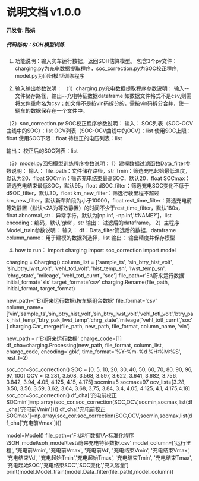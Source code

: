 # 说明文档 v1.0.0

#### 开发者: 陈娟

##### 代码结构：SOH模型训练

### 

1. 功能说明：输入实车运行数据，返回SOH估算模型。
包含3个py文件：charging.py为充电数据提取程序，soc_correction.py为SOC校正程序, model.py为回归模型训练程序


2. 输入输出参数说明：
（1）charging.py充电数据提取程序参数说明：
输入--文件储存路径，输出--充电特征数据dataframe
如数据文件格式不是csv,则需将文件重命名为csv；如文件不是按vin码拆分的，需按vin码拆分合并，使一辆车的数据保存在一个文件中。

（2）soc_correction.py SOC校正程序参数说明：
输入：
SOC列表（SOC-OCV曲线中的SOC）：list
OCV列表（SOC-OCV曲线中的OCV）：list
使用SOC上限：float
使用SOC下限：float
待校正的电压列表：list

输出：
校正后的SOC列表：list

（3）model.py回归模型训练程序参数说明；
1）建模数据过滤函数Data_filter参数说明：
输入：
file_path：文件储存路径，str
Tmin：筛选充电起始最低温度，默认为20，float
SOCmin：筛选充电结束最高SOC，默认20，float
SOCmax：筛选充电结束最低SOC，默认95，float
dSOC_filter：筛选充电SOC变化不低于dSOC_filter，默认30，float
km_new_filter：筛选行驶里程不超过km_new_filter，默认新车阶段为小于10000，float
rest_time_filter：筛选充电前等效静置（默认<2A为等效静置）的时间不少于rest_time_filter，默认180s，float
abnormal_str：异常字符，默认为[np.inf, -np.inf,'#NAME?']，list
encoding：编码，默认'gbk'，str
输出：
过滤后的dataframe。
2）主程序Model_train参数说明：
输入：
df：Data_filter筛选后的数据，dataframe
column_name：用于建模的数据列选择，list
输出：
输出精度并保存模型


4. how to run：
import charging
import soc_correction
import model

charging = Charging()
column_list = ['sample_ts', 'sin_btry_hist_volt', 'sin_btry_lwst_volt', 'vehl_totl_volt', 'hist_temp_sn',
               'lwst_temp_sn', 'chrg_state', 'mileage', 'vehl_totl_curnt', 'soc']
file_path=r'E:\蔚来运行数据'
initial_format='xls'
target_format='csv'
charging.Rename(file_path, initial_format, target_format)

new_path=r'E:\蔚来运行数据\按车辆组合数据'
file_format='csv'
column_name=['vin','sample_ts','sin_btry_hist_volt','sin_btry_lwst_volt','vehl_totl_volt','btry_pak_hist_temp','btry_pak_lwst_temp','chrg_state','mileage','vehl_totl_curnt','soc']
charging.Car_merge(file_path, new_path, file_format, column_name, 'vin')

new_path = r'E:\蔚来运行数据'
charge_code=[1]
df_cha=charging.Processing(new_path, file_format, column_list, charge_code, encoding='gbk', time_format='%Y-%m-%d %H:%M:%S', rest_I=2)

soc_cor=Soc_correction()
SOC = [0, 5, 10, 20, 30, 40, 50, 60, 70, 80, 90, 96, 97, 100]
OCV = [3.281, 3.508, 3.568, 3.597, 3.622, 3.641, 3.682, 3.756, 3.842, 3.94, 4.05, 4.125, 4.15, 4.175]
socmin=5
socmax=97
ocv_list=[3.28, 3.50, 3.56, 3.59, 3.62, 3.64, 3.68, 3.75, 3.84, 3.4, 4.05, 4.125, 4.1, 4.175,4.18]
soc_cor=Soc_correction()
df_cha['充电前校正SOCmin']=np.array(soc_cor.soc_correction(SOC,OCV,socmin,socmax,list(df_cha['充电前Vmin'])))
df_cha['充电前校正SOCmax']=np.array(soc_cor.soc_correction(SOC,OCV,socmin,socmax,list(df_cha['充电前Vmax'])))

model=Model()
file_path=r'F:\运行数据\A-标准化程序\SOH_model\soh_model\test\蔚来充电特征数据.csv'
model_column=['运行里程', '充电前Vmin', '充电前Vmax', '充电前Vd', '充电结束Vmin', '充电结束Vmax', '充电结束Vd',
                                              '充电起始Tmin','充电起始Tmax', '充电结束Tmin', '充电结束Tmax', '充电起始SOC','充电结束SOC','SOC变化','充入容量']
print(model.Model_train(model.Data_filter(file_path),model_column))


   





